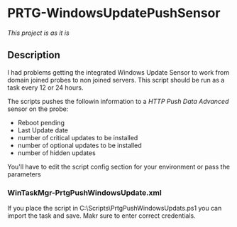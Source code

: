 # PRTG-WindowsUpdatePushSensor
*This project is as it is*

## Description
I had problems getting the integrated Windows Update Sensor to work from domain joined probes to non joined servers.
This script should be run as a task every 12 or 24 hours.

The scripts pushes the followin information to a *HTTP Push Data Advanced* sensor on the probe:
- Reboot pending
- Last Update date
- number of critical updates to be installed
- number of optional updates to be installed
- number of hidden updates

You'll have to edit the script config section for your environment or pass the parameters

### WinTaskMgr-PrtgPushWindowsUpdate.xml
If you place the script in C:\Scripts\PrtgPushWindowsUpdats.ps1 you can import the task and save. Makr sure to enter correct credentials.
